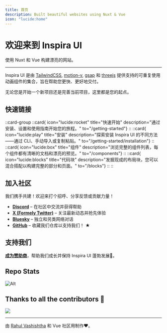 ```yaml
---
title: 首页
description: Built beautiful websites using Nuxt & Vue
icon: "lucide:home"
---
```


# 欢迎来到 Inspira UI

使用 Nuxt 和 Vue 构建漂亮的网站。

---

Inspira UI 是由 [TailwindCSS](https://tailwindcss.com/), [motion-v](https://motion.dev/docs/vue), [gsap](https://gsap.com/) 和 [threejs](https://threejs.org/) 提供支持的可重复使用动画组件的集合，旨在帮助您更快、更好地交付。

无论您是开始一个新项目还是完善当前项目，这里都是您的起点。

## 快速链接

::card-group
::card{ icon="lucide:rocket" title="快速开始" description="通过安装、设置和使用指南开始您的旅程。" to="/getting-started"}
::
::card{ icon="lucide:play" title="安装" description="探索安装 Inspira UI 的不同方法——通过 CLI、手动导入或复制粘贴。" to="/getting-started/installation"}
::
::card{ icon="lucide:box" title="组件" description="浏览完整的组件列表，每个组件都有清晰的文档和漂亮的预览。" to="/components"}
::
::card{ icon="lucide:blocks" title="代码块" description="发掘现成的布局块，您可以混合搭配以构建完整的部分和页面。" to="/blocks"}
::
::

## 加入社区

我们携手共建！欢迎来打个招呼、分享反馈或贡献力量！

- [**Discord**](https://discord.gg/Xbh5DwJRc9) – 在社区中交流并获得帮助
- [**X (Formely Twitter)**](https://x.com/rahulv_dev) – 关注最新动态并抢先体验
- [**Bluesky**](http://bsky.app/profile/inspira-ui.com) – 独立和另类网络对话
- [**GitHub**](https://github.com/unovue/inspira-ui) – 收藏我们仓库以支持我们！ ★

## 支持我们

[**成为赞助商**](https://github.com/sponsors/rahul-vashishtha)，帮助我们成长并保持 Inspira UI 蓬勃发展💜。

## Repo Stats

![Alt](https://repobeats.axiom.co/api/embed/da99e5e9c8ddaaff68b7f57b56ae21d5e0ea2ed2.svg "Repobeats analytics image")

## Thanks to all the contributors 🙏

<a href="https://github.com/unovue/inspira-ui/graphs/contributors">
  <img src="https://contrib.rocks/image?repo=unovue/inspira-ui" />
</a>

---

由 [Rahul Vashishtha](https://rahulv.dev) 和 Vue 社区用制作♥。
